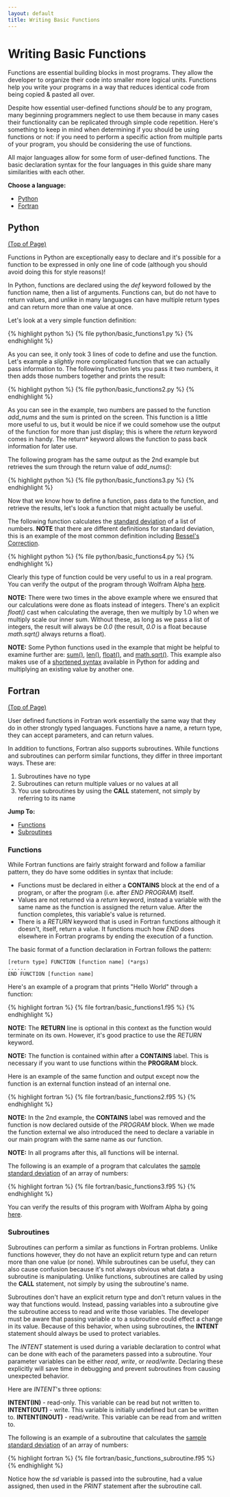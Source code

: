 ```yaml
---
layout: default
title: Writing Basic Functions
---
```


# Writing Basic Functions

Functions are essential building blocks in most programs.  They allow the developer to organize their code into smaller more logical units.  Functions help you write your programs in a way that reduces identical code from being copied & pasted all over.

Despite how essential user-defined functions *should* be to any program, many beginning programmers neglect to use them because in many cases their functionality can be replicated through simple code repetition.  Here's something to keep in mind when determining if you should be using functions or not: if you need to perform a specific action from multiple parts of your program, you should be considering the use of functions.

All major languages allow for some form of user-defined functions.  The basic declaration syntax for the four languages in this guide share many similarities with each other.

**Choose a language:**

* [Python](#python)
* [Fortran](#fortran)

<a name="python"></a>
## Python
<div class="to-top"><a href="#top">(Top of Page)</a></div>
<div style="clear: both;"></div>

Functions in Python are exceptionally easy to declare and it's possible for a function to be expressed in only one line of code (although you should avoid doing this for style reasons)!

In Python, functions are declared using the *def* keyword followed by the function name, then a list of arguments.  Functions can, but do not have to return values, and unlike in many languages can have multiple return types and can return more than one value at once.

Let's look at a very simple function definition:

{% highlight python %}
{% file python/basic_functions1.py %}
{% endhighlight %}

As you can see, it only took 3 lines of code to define and use the function.  Let's example a *slightly* more complicated function that we can actually pass information to.  The following function lets you pass it two numbers, it then adds those numbers together and prints the result:

{% highlight python %}
{% file python/basic_functions2.py %}
{% endhighlight %}

As you can see in the example, two numbers are passed to the function *add_nums* and the sum is printed on the screen.  This function is a little more useful to us, but it would be nice if we could somehow use the output of the function for more than just display; this is where the *return* keyword comes in handy.  The return* keyword allows the function to pass back information for later use.

The following program has the same output as the 2nd example but retrieves the sum through the return value of *add_nums()*:

{% highlight python %}
{% file python/basic_functions3.py %}
{% endhighlight %}

Now that we know how to define a function, pass data to the function, and retrieve the results, let's look a function that might actually be useful.

The following function calculates the [standard deviation](http://en.wikipedia.org/wiki/Standard_deviation) of a list of numbers. **NOTE** that there are different definitions for standard deviation, this is an example of the most common definition including [Bessel's Correction](http://en.wikipedia.org/wiki/Bessel's_correction).

{% highlight python %}
{% file python/basic_functions4.py %}
{% endhighlight %}

Clearly this type of function could be very useful to us in a real program.  You can verify the output of the program through Wolfram Alpha [here](http://www.wolframalpha.com/input/?i=standard+deviation+of+{25,+35,+10,+17,+29,+14,+21,+31}).

**NOTE:** There were two times in the above example where we ensured that our calculations were done as floats instead of integers.  There's an explicit *float()* cast when calculating the average, then we multiply by 1.0 when we multiply scale our inner sum.  Without these, as long as we pass a list of integers, the result will always be *0.0* (the result, *0.0* is a float because *math.sqrt()* always returns a float).

**NOTE:** Some Python functions used in the example that might be helpful to examine further are: [sum()](http://docs.python.org/library/functions.html#sum), [len()](http://docs.python.org/library/functions.html#len), [float()](http://docs.python.org/library/functions.html#float), and [math.sqrt()](http://docs.python.org/library/math.html#math.sqrt).  This example also makes use of a [shortened syntax](/examples/reference.html#python-incrementers) available in Python for adding and multiplying an existing value by another one.

<a name="fortran"></a>
## Fortran
<div class="to-top"><a href="#top">(Top of Page)</a></div>
<div style="clear: both;"></div>

User defined functions in Fortran work essentially the same way that they do in other strongly typed languages.  Functions have a name, a return type, they can accept parameters, and can return values.

In addition to functions, Fortran also supports subroutines.  While functions and subroutines can perform similar functions, they differ in three important ways.  These are:

1. Subroutines have no type
2. Subroutines can return multiple values or no values at all
3. You use subroutines by using the **CALL** statement, not simply by referring to its name

**Jump To:**

* [Functions](#fortran-functions)
* [Subroutines](#fortran-subroutines)

<a name="fortran-functions"></a>
### Functions

While Fortran functions are fairly straight forward and follow a familiar pattern, they do have some oddities in syntax that include:

* Functions must be declared in either a **CONTAINS** block at the end of a program, or after the program (i.e. after *END PROGRAM*) itself.
* Values are not returned via a *return* keyword, instead a variable with the same name as the function is assigned the return value.  After the function completes, this variable's value is returned.
* There is a *RETURN* keyword that is used in Fortran functions although it doesn't, itself, return a value.  It functions much how *END* does elsewhere in Fortran programs by ending the execution of a function.

The basic format of a function declaration in Fortran follows the pattern:

	[return type] FUNCTION [function name] (*args)
	......
	END FUNCTION [function name]

Here's an example of a program that prints "Hello World" through a function:

{% highlight fortran %}
{% file fortran/basic_functions1.f95 %}
{% endhighlight %}

**NOTE:** The **RETURN** line is optional in this context as the function would terminate on its own.  However, it's good practice to use the *RETURN* keyword.

**NOTE:** The function is contained within after a **CONTAINS** label.  This is necessary if you want to use functions within the **PROGRAM** block.

Here is an example of the same function and output except now the function is an external function instead of an internal one.

{% highlight fortran %}
{% file fortran/basic_functions2.f95 %}
{% endhighlight %}

**NOTE:** In the 2nd example, the **CONTAINS** label was removed and the function is now declared outside of the *PROGRAM* block.  When we made the function external we also introduced the need to declare a variable in our main program with the same name as our function.

**NOTE:** In all programs after this, all functions will be internal.

The following is an example of a program that calculates the [sample standard deviation](http://mathworld.wolfram.com/StandardDeviation.html) of an array of numbers:

{% highlight fortran %}
{% file fortran/basic_functions3.f95 %}
{% endhighlight %}

You can verify the results of this program with Wolfram Alpha by going [here](http://www.wolframalpha.com/input/?i=standard+deviation+of+{25,+35,+10,+17,+29,+14,+21,+31}).

<a name="fortran-subroutines"></a>
### Subroutines

Subroutines can perform a similar as functions in Fortran problems.  Unlike functions however, they do not have an explicit return type and can return more than one value (or none).  While subroutines can be useful, they can also cause confusion because it's not always obvious what data a subroutine is manipulating.  Unlike functions, subroutines are called by using the **CALL** statement, not simply by using the subroutine's name.

Subroutines don't have an explicit return type and don't return values in the way that functions would.  Instead, passing variables into a subroutine give the subroutine access to read and write those variables.  The developer must be aware that passing variable *a* to a subroutine could effect a change in its value.  Because of this behavior, when using subroutines, the **INTENT** statement should always be used to protect variables.

The *INTENT* statement is used during a variable declaration to control what can be done with each of the parameters passed into a subroutine.  Your parameter variables can be either *read*, *write*, or *read/write*.  Declaring these explicitly will save time in debugging and prevent subroutines from causing unexpected behavior.

Here are *INTENT*'s three options:

**INTENT(IN)** - read-only. This variable can be read but not written to.
**INTENT(OUT)** - write. This variable is initially undefined but can be written to.
**INTENT(INOUT)** - read/write.  This variable can be read from and written to.

The following is an example of a subroutine that calculates the [sample standard deviation](http://mathworld.wolfram.com/StandardDeviation.html) of an array of numbers:

{% highlight fortran %}
{% file fortran/basic_functions_subroutine.f95 %}
{% endhighlight %}

Notice how the *sd* variable is passed into the subroutine, had a value assigned, then used in the *PRINT* statement after the subroutine call.

